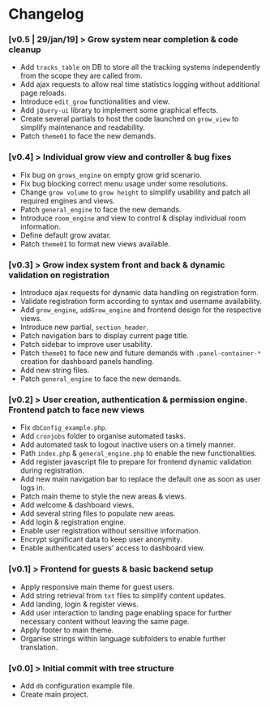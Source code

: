# Changelog  

### [v0.5 | 29/jan/19] > Grow system near completion & code cleanup

- Add `tracks_table` on DB to store all the tracking systems independently from the scope they are called from.
- Add ajax requests to allow real time statistics logging without additional page reloads.
- Introduce `edit_grow` functionalities and view.
- Add `jQuery-ui` library to implement some graphical effects.
- Create several partials to host the code launched on `grow_view` to simplify maintenance and readability.
- Patch `theme01` to face the new demands.

### [v0.4] > Individual grow view and controller & bug fixes

- Fix bug on `grows_engine` on empty grow grid scenario.
- Fix bug blocking correct menu usage under some resolutions.
- Change `grow volume` to `grow height` to simplify usability and patch all required engines and views.
- Patch `general_engine` to face the new demands.
- Introduce `room_engine` and view to control & display individual room information.
- Define default grow avatar.
- Patch `theme01` to format new views available.

### [v0.3] > Grow index system front and back & dynamic validation on registration

- Introduce ajax requests for dynamic data handling on registration form.
- Validate registration form according to syntax and username availability.
- Add `grow_engine`, `addGrow_engine` and frontend design for the respective views.
- Introduce new partial, `section_header`.
- Patch navigation bars to display current page title.
- Patch sidebar to improve user usability.
- Patch `theme01` to face new and future demands with `.panel-container-*` creation for dashboard panels handling.
- Add new string files.
- Patch `general_engine` to face the new demands.

### [v0.2] > User creation, authentication & permission engine. Frontend patch to face new views

- Fix `dbConfig_example.php`.
- Add `cronjobs` folder to organise automated tasks.
- Add automated task to logout inactive users on a timely manner.
- Path `index.php` & `general_engine.php` to enable the new functionalities.
- Add register javascript file to prepare for frontend dynamic validation during registration.
- Add new main navigation bar to replace the default one as soon as user logs in.
- Patch main theme to style the new areas & views.
- Add welcome & dashboard views.
- Add several string files to populate new areas.
- Add login & registration engine.
- Enable user registration without sensitive information.
- Encrypt significant data to keep user anonymity.
- Enable authenticated users' access to dashboard view.


### [v0.1] > Frontend for guests & basic backend setup  

- Apply responsive main theme for guest users.
- Add string retrieval from `txt` files to simplify content updates.
- Add landing, login & register views.
- Add user interaction to landing page enabling space for further necessary content without leaving the same page.
- Apply footer to main theme.
- Organise strings within language subfolders to enable further translation.


### [v0.0] > Initial commit with tree structure  

- Add `db` configuration example file.
- Create main project.
